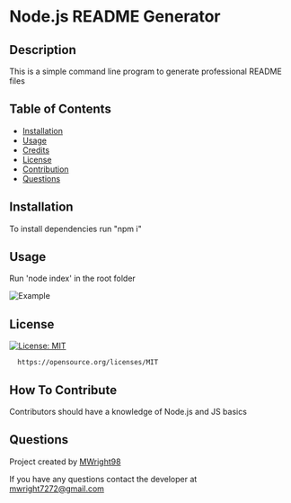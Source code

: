 # Node.js README Generator

  ## Description
  This is a simple command line program to generate professional README files

  ## Table of Contents
  - [Installation](#installation)
  - [Usage](#usage)
  - [Credits](#credits)
  - [License](#license)
  - [Contribution](#how-to-contribute)
  - [Questions](#questions)

  ## Installation
  To install dependencies run "npm i"


  ## Usage
  Run 'node index' in the root folder
  
  ![Example](https://user-images.githubusercontent.com/63832314/166156490-b4a08410-fbc7-4f36-875f-a375ac7b8c6f.gif)


  ## License
  [![License: MIT](https://img.shields.io/badge/License-MIT-yellow.svg)](https://opensource.org/licenses/MIT)
      
      https://opensource.org/licenses/MIT

  ## How To Contribute
  Contributors should have a knowledge of Node.js and JS basics

  ## Questions
  Project created by [MWright98](https://github.com/MWright98)

  
  If you have any questions contact the developer at mwright7272@gmail.com
